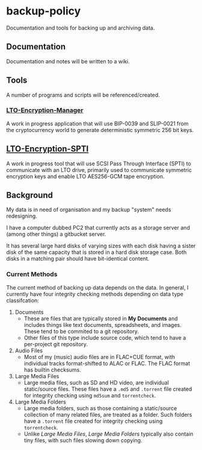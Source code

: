 # backup-policy
Documentation and tools for backing up and archiving data.

## Documentation

Documentation and notes will be written to a wiki.

## Tools

A number of programs and scripts will be referenced/created.

### [LTO-Encryption-Manager](https://github.com/watfordjc/LTO-Encryption-Manager)

A work in progress application that will use BIP-0039 and SLIP-0021 from the cryptocurrency world to generate deterministic symmetric 256 bit keys.

## [LTO-Encryption-SPTI](https://github.com/watfordjc/LTO-Encryption-SPTI)

A work in progress tool that will use SCSI Pass Through Interface (SPTI) to communicate with an LTO drive, primarily used to communicate symmetric encryption keys and enable LTO AES256-GCM tape encryption.

## Background

My data is in need of organisation and my backup "system" needs redesigning.

I have a computer dubbed PC2 that currently acts as a storage server and (among other things) a gitbucket server.

It has several large hard disks of varying sizes with each disk having a sister disk of the same capacity that is stored in a hard disk storage case. Both disks in a matching pair should have bit-identical content.

### Current Methods

The current method of backing up data depends on the data. In general, I currently have four integrity checking methods depending on data type classifcation:

1. Documents
    * These are files that are typically stored in **My Documents** and includes things like text documents, spreadsheets, and images. These tend to be commited to a git repository.
    * Other files of this type include source code, which tend to have a per-project git repository.
2. Audio Files
    * Most of my (music) audio files are in FLAC+CUE format, with individual tracks format-shifted to ALAC or FLAC. The FLAC format has builtin checksums.
3. Large Media Files
    * Large media files, such as SD and HD video, are individual static/source files. These files have a ```.md5``` and ```.torrent``` file created for integrity checking using ```md5sum``` and ```torrentcheck```.
4. Large Media Folders
    * Large media folders, such as those containing a static/source collection of many related files, are treated as a folder. Such folders have a ```.torrent``` file created for integrity checking using ```torrentcheck```.
    * Unlike *Large Media Files*, *Large Media Folders* typically also contain tiny files, with such files slowing down copying.
